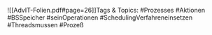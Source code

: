 
![[AdvIT-Folien.pdf#page=26]]Tags & Topics:
   #Prozesses
   #Aktionen
   #BSSpeicher
   #seinOperationen
   #SchedulingVerfahreneinsetzen
   #Threadsmussen
   #Prozeß